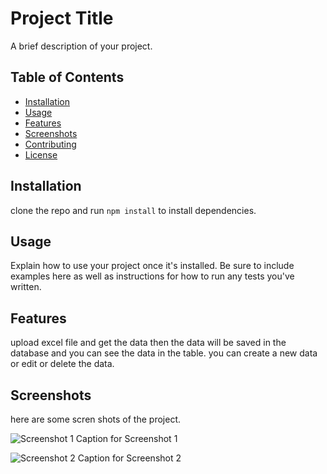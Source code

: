 # Project Title

A brief description of your project.

## Table of Contents

- [Installation](#installation)
- [Usage](#usage)
- [Features](#features)
- [Screenshots](#screenshots)
- [Contributing](#contributing)
- [License](#license)

## Installation

clone the repo and run `npm install` to install dependencies.

## Usage

Explain how to use your project once it's installed. Be sure to include examples here as well as instructions for how to run any tests you've written.

## Features

upload excel file and get the data then the data will be saved in the database and you can see the data in the table.
you can create a new data or edit or delete the data.

## Screenshots

here are some scren shots of the project.

![Screenshot 1](image_url_1)
Caption for Screenshot 1

![Screenshot 2](image_url_2)
Caption for Screenshot 2



